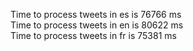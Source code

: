 Time to process tweets in es is 76766 ms  
Time to process tweets in en is 80622 ms  
Time to process tweets in fr is 75381 ms